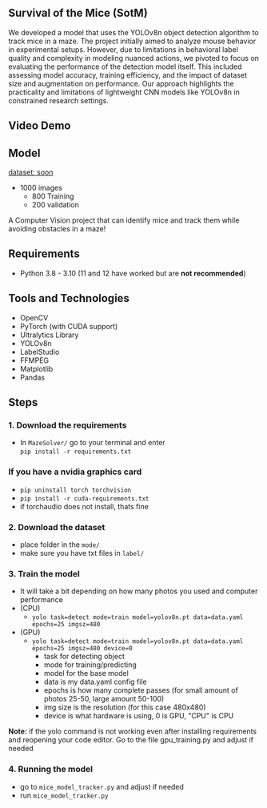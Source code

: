 ## Survival of the Mice (SotM)

We developed a model that uses the YOLOv8n object detection algorithm to track mice in a maze. The project initially aimed to analyze mouse behavior in experimental setups. However, due to limitations in behavioral label quality and complexity in modeling nuanced actions, we pivoted to focus on evaluating the performance of the detection model itself. This included assessing model accuracy, training efficiency, and the impact of dataset size and augmentation on performance. Our approach highlights the practicality and limitations of lightweight CNN models like YOLOv8n in constrained research settings.
## Video Demo



## Model
[dataset: soon](https://github.com/ckrzysp/MazeSolver/tree/main/model)

- 1000 images 
  - 800 Training
  - 200 validation

A Computer Vision project that can identify mice and track them while avoiding obstacles in a maze!

## Requirements
- Python 3.8 - 3.10
  (11 and 12 have worked but are **not recommended**)

## Tools and Technologies
- OpenCV
- PyTorch (with CUDA support)
- Ultralytics Library
- YOLOv8n
- LabelStudio
- FFMPEG
- Matplotlib
- Pandas

## Steps

### 1. Download the requirements

- In `MazeSolver/` go to your terminal and enter  
`pip install -r requirements.txt`

### If you have a nvidia graphics card
- `pip uninstall torch torchvision`
- `pip install -r cuda-requirements.txt`
- if torchaudio does not install, thats fine

### 2. Download the dataset
- place folder in the `mode/`
- make sure you have txt files in `label/`

### 3. Train the model
- It will take a bit depending on how many photos you used and computer performance
- (CPU)
  - `yolo task=detect mode=train model=yolov8n.pt data=data.yaml epochs=25 imgsz=480`
- (GPU)
  - `yolo task=detect mode=train model=yolov8n.pt data=data.yaml epochs=25 imgsz=480 device=0`
    - task for detecting object
    - mode for training/predicting
    - model for the base model
    - data is my data.yaml config file
    - epochs is how many complete passes (for small amount of photos 25-50, large amount 50-100)
    - img size is the resolution (for this case 480x480)
    - device is what hardware is using, 0 is GPU, "CPU" is CPU

**Note:** if the yolo command is not working even after installing requirements and reopening your code editor. Go to the file gpu_training.py and adjust if needed

### 4. Running the model
- go to `mice_model_tracker.py` and adjust if needed
- run `mice_model_tracker.py`
